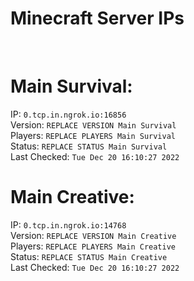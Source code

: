 
# Minecraft Server IPs

</br><h1>Main Survival:</h1>IP: `0.tcp.in.ngrok.io:16856` </br> Version: `REPLACE VERSION Main Survival` </br> Players: `REPLACE PLAYERS Main Survival` </br> Status: `REPLACE STATUS Main Survival` </br> Last Checked: `Tue Dec 20 16:10:27 2022`
</br><h1>Main Creative:</h1>IP: `0.tcp.in.ngrok.io:14768` </br> Version: `REPLACE VERSION Main Creative` </br> Players: `REPLACE PLAYERS Main Creative` </br> Status: `REPLACE STATUS Main Creative` </br> Last Checked: `Tue Dec 20 16:10:27 2022`
